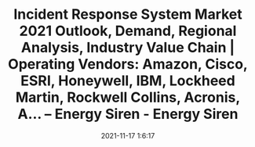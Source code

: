 ---
"title": "Incident Response System Market 2021 Outlook, Demand, Regional Analysis, Industry Value Chain | Operating Vendors: Amazon, Cisco, ESRI, Honeywell, IBM, Lockheed Martin, Rockwell Collins, Acronis, A… – Energy Siren - Energy Siren"
"date": "2021-11-17 1:6:17"
"feed_name": "GOOGLENEWSINDUSTRIAL"
"feed_website": "https://news.google.com/search?q=industrial%2Bincident&hl=en-US&gl=US&ceid=US:en"
"feed_rss": "https://news.google.com/rss/search?q=industrial%2Bincident&hl=en-US&gl=US&ceid=US:en"
"link": "https://energysiren.co.ke/2021/11/17/incident-response-system-market-2021-outlook-demand-regional-analysis-industry-value-chain-operating-vendors-amazon-cisco-esri-honeywell-ibm-lockheed-martin-rockwell-collins-acronis-a/"
"source": "{'href': 'https://energysiren.co.ke', 'title': 'Energy Siren'}"
"file": "_posts/2021-1-1-08656798592ee28a278a9ef39b8e22ba9f54b03b.md"
"accident": "0"
"drilling": "0"
"dead": "0"
"injured": "0"
"arrested": "0"
"place": "unknown place"
"where": "unknown site"
"causes": "unknown"
"place_uri": "unknown place"
---